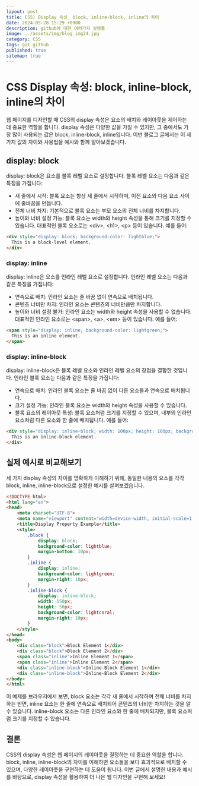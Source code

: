 ```yaml
---
layout: post
title: CSS) Display 속성_ block, inline-block, inline의 차이
date: 2024-05-28 15:29 +0900
description: github에 대한 여러가지 설명들
image: ../assets/img/blog_img24.jpg
category: CSS
tags: git github
published: true
sitemap: true
---
```


# CSS Display 속성: block, inline-block, inline의 차이
웹 페이지를 디자인할 때 CSS의 display 속성은 요소의 배치와 레이아웃을 제어하는 데 중요한 역할을 합니다. display 속성은 다양한 값을 가질 수 있지만, 그 중에서도 가장 많이 사용되는 값은 block, inline-block, inline입니다. 이번 블로그 글에서는 이 세 가지 값의 차이와 사용법을 예시와 함께 알아보겠습니다.

## display: block
display: block은 요소를 블록 레벨 요소로 설정합니다. 블록 레벨 요소는 다음과 같은 특징을 가집니다:

- 새 줄에서 시작: 블록 요소는 항상 새 줄에서 시작하며, 이전 요소와 다음 요소 사이에 줄바꿈을 만듭니다.
- 전체 너비 차지: 기본적으로 블록 요소는 부모 요소의 전체 너비를 차지합니다.
- 높이와 너비 설정 가능: 블록 요소는 width와 height 속성을 통해 크기를 지정할 수 있습니다.
대표적인 블록 요소로는 &lt;div&gt;, &lt;h1&gt;, &lt;p&gt; 등이 있습니다. 예를 들어:

````html
<div style="display: block; background-color: lightblue;">
  This is a block-level element.
</div>
````

### display: inline
display: inline은 요소를 인라인 레벨 요소로 설정합니다. 인라인 레벨 요소는 다음과 같은 특징을 가집니다:

- 연속으로 배치: 인라인 요소는 줄 바꿈 없이 연속으로 배치됩니다.
- 콘텐츠 너비만 차지: 인라인 요소는 콘텐츠의 너비만큼만 차지합니다.
- 높이와 너비 설정 불가: 인라인 요소는 width와 height 속성을 사용할 수 없습니다.
대표적인 인라인 요소로는 &lt;span&gt;, &lt;a&gt;, &lt;em&gt; 등이 있습니다. 예를 들어:

````html
<span style="display: inline; background-color: lightgreen;">
  This is an inline element.
</span>
````

### display: inline-block
display: inline-block은 블록 레벨 요소와 인라인 레벨 요소의 장점을 결합한 것입니다. 인라인 블록 요소는 다음과 같은 특징을 가집니다:

- 연속으로 배치: 인라인 블록 요소는 줄 바꿈 없이 다른 요소들과 연속으로 배치됩니다.
- 크기 설정 가능: 인라인 블록 요소는 width와 height 속성을 사용할 수 있습니다.
- 블록 요소의 레이아웃 특성: 블록 요소처럼 크기를 지정할 수 있으며, 내부의 인라인 요소처럼 다른 요소와 한 줄에 배치됩니다.
예를 들어:

````html
<div style="display: inline-block; width: 100px; height: 100px; background-color: lightcoral;">
  This is an inline-block element.
</div>
````

## 실제 예시로 비교해보기
세 가지 display 속성의 차이를 명확하게 이해하기 위해, 동일한 내용의 요소를 각각 block, inline, inline-block으로 설정한 예시를 살펴보겠습니다.

````html
<!DOCTYPE html>
<html lang="en">
<head>
    <meta charset="UTF-8">
    <meta name="viewport" content="width=device-width, initial-scale=1.0">
    <title>Display Property Example</title>
    <style>
        .block {
            display: block;
            background-color: lightblue;
            margin-bottom: 10px;
        }
        .inline {
            display: inline;
            background-color: lightgreen;
            margin-right: 10px;
        }
        .inline-block {
            display: inline-block;
            width: 150px;
            height: 50px;
            background-color: lightcoral;
            margin-right: 10px;
        }
    </style>
</head>
<body>
    <div class="block">Block Element 1</div>
    <div class="block">Block Element 2</div>
    <span class="inline">Inline Element 1</span>
    <span class="inline">Inline Element 2</span>
    <div class="inline-block">Inline-Block Element 1</div>
    <div class="inline-block">Inline-Block Element 2</div>
</body>
</html>
````

이 예제를 브라우저에서 보면, block 요소는 각각 새 줄에서 시작하며 전체 너비를 차지하는 반면, inline 요소는 한 줄에 연속으로 배치되어 콘텐츠의 너비만 차지하는 것을 알 수 있습니다. inline-block 요소는 다른 인라인 요소와 한 줄에 배치되지만, 블록 요소처럼 크기를 지정할 수 있습니다.

## 결론
CSS의 display 속성은 웹 페이지의 레이아웃을 결정하는 데 중요한 역할을 합니다. block, inline, inline-block의 차이를 이해하면 요소들을 보다 효과적으로 배치할 수 있으며, 다양한 레이아웃을 구현하는 데 도움이 됩니다. 이번 글에서 설명한 내용과 예시를 바탕으로, display 속성을 활용하여 더 나은 웹 디자인을 구현해 보세요!







